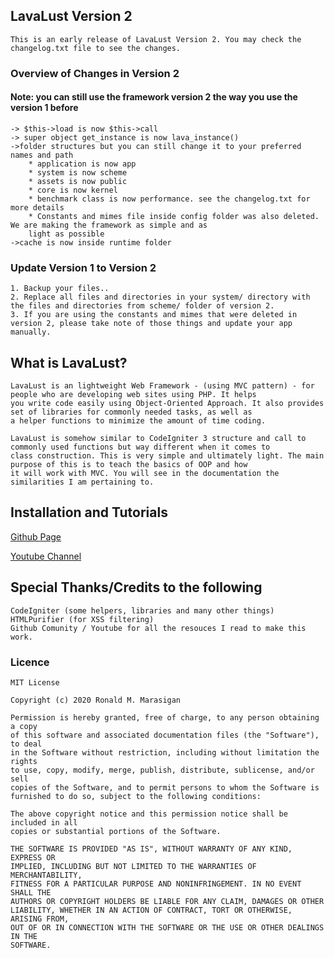 ## LavaLust Version 2
	This is an early release of LavaLust Version 2. You may check the changelog.txt file to see the changes.
###	Overview of Changes in Version 2
#### Note: you can still use the framework version 2 the way you use the version 1 before
	-> $this->load is now $this->call
	-> super object get_instance is now lava_instance()
	->folder structures but you can still change it to your preferred names and path
		* application is now app
		* system is now scheme
		* assets is now public
		* core is now kernel
		* benchmark class is now performance. see the changelog.txt for more details
		* Constants and mimes file inside config folder was also deleted. We are making the framework as simple and as
		light as possible
	->cache is now inside runtime folder
### Update Version 1 to Version 2
	1. Backup your files..
	2. Replace all files and directories in your system/ directory with the files and directories from scheme/ folder of version 2.
	3. If you are using the constants and mimes that were deleted in version 2, please take note of those things and update your app manually. 
## What is LavaLust?
	LavaLust is an lightweight Web Framework - (using MVC pattern) - for people who are developing web sites using PHP. It helps
	you write code easily using Object-Oriented Approach. It also provides set of libraries for commonly needed tasks, as well as
	a helper functions to minimize the amount of time coding.

	LavaLust is somehow similar to CodeIgniter 3 structure and call to commonly used functions but way different when it comes to
	class construction. This is very simple and ultimately light. The main purpose of this is to teach the basics of OOP and how
	it will work with MVC. You will see in the documentation the similarities I am pertaining to.

## Installation and Tutorials

[Github Page](https://ronmarasigan.github.io)

[Youtube Channel](https://youtube.com/ronmarasigan) 

## Special Thanks/Credits to the following
	CodeIgniter (some helpers, libraries and many other things)
	HTMLPurifier (for XSS filtering)
	Github Comunity / Youtube for all the resouces I read to make this work.

### Licence
	MIT License

	Copyright (c) 2020 Ronald M. Marasigan

	Permission is hereby granted, free of charge, to any person obtaining a copy
	of this software and associated documentation files (the "Software"), to deal
	in the Software without restriction, including without limitation the rights
	to use, copy, modify, merge, publish, distribute, sublicense, and/or sell
	copies of the Software, and to permit persons to whom the Software is
	furnished to do so, subject to the following conditions:

	The above copyright notice and this permission notice shall be included in all
	copies or substantial portions of the Software.

	THE SOFTWARE IS PROVIDED "AS IS", WITHOUT WARRANTY OF ANY KIND, EXPRESS OR
	IMPLIED, INCLUDING BUT NOT LIMITED TO THE WARRANTIES OF MERCHANTABILITY,
	FITNESS FOR A PARTICULAR PURPOSE AND NONINFRINGEMENT. IN NO EVENT SHALL THE
	AUTHORS OR COPYRIGHT HOLDERS BE LIABLE FOR ANY CLAIM, DAMAGES OR OTHER
	LIABILITY, WHETHER IN AN ACTION OF CONTRACT, TORT OR OTHERWISE, ARISING FROM,
	OUT OF OR IN CONNECTION WITH THE SOFTWARE OR THE USE OR OTHER DEALINGS IN THE
	SOFTWARE.